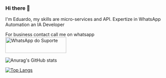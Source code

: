 ### Hi there 👋
I'm Eduardo,
my skills are micro-services and API. Expertize in WhatsApp Automation an IA Developer

For business contact call me on whatsapp </br>
<a target="_blank" href="https://api.whatsapp.com/send?phone=554396611437&text=Gostaria%20de%20mais%20informa%C3%A7%C3%B5es%20sobre%20o%20suporte%20da%20API%20MyZAP" target="_blank"><img title="WhatsApp do Suporte" height="50" width="190" src="https://upload.wikimedia.org/wikipedia/commons/thumb/f/f7/WhatsApp_logo.svg/2000px-WhatsApp_logo.svg.png"></a>


![Anurag's GitHub stats](https://github-readme-stats.vercel.app/api?username=edupoli&show_icons=true&theme=dark)

[![Top Langs](https://github-readme-stats.vercel.app/api/top-langs/?username=edupoli)](https://github.com/anuraghazra/github-readme-stats)
